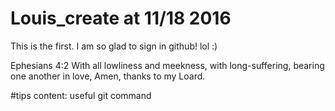# Louis_create at 11/18 2016
This is the first.
I am so glad to sign in github! lol :)

Ephesians 4:2
With all lowliness and meekness, with long-suffering, bearing one another in love,
Amen, thanks to my Loard.

#tips 
content: useful git command
